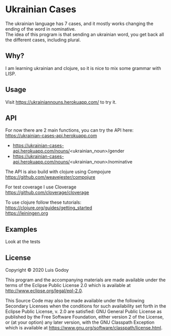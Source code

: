 # Ukrainian Cases

The ukrainian language has 7 cases, and it mostly works changing the ending of the word
in nominative.  
The idea of this program is that sending an ukrainian word, you get back all the 
different cases, including plural.

## Why?

I am learning ukrainian and clojure, so it is nice to mix some grammar with LISP.

## Usage

Visit https://ukrainiannouns.herokuapp.com/ to try it.

## API
For now there are 2 main functions, you can try the API here:  
https://ukrainian-cases-api.herokuapp.com  

* https://ukrainian-cases-api.herokuapp.com/nouns/<ukrainian_noun>/gender
* https://ukrainian-cases-api.herokuapp.com/nouns/<ukrainian_noun>/nominative  

The API is also build with clojure using Compojure  
https://github.com/weavejester/compojure    

For test coverage I use Cloverage  
https://github.com/cloverage/cloverage  


To use clojure follow these tutorials:  
https://clojure.org/guides/getting_started  
https://leiningen.org

## Examples

Look at the tests

## License

Copyright © 2020 Luis Godoy

This program and the accompanying materials are made available under the
terms of the Eclipse Public License 2.0 which is available at
http://www.eclipse.org/legal/epl-2.0.

This Source Code may also be made available under the following Secondary
Licenses when the conditions for such availability set forth in the Eclipse
Public License, v. 2.0 are satisfied: GNU General Public License as published by
the Free Software Foundation, either version 2 of the License, or (at your
option) any later version, with the GNU Classpath Exception which is available
at https://www.gnu.org/software/classpath/license.html.
